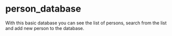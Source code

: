 # person_database
With this basic database you can see the list of persons, search from the list and add new person to the database.
